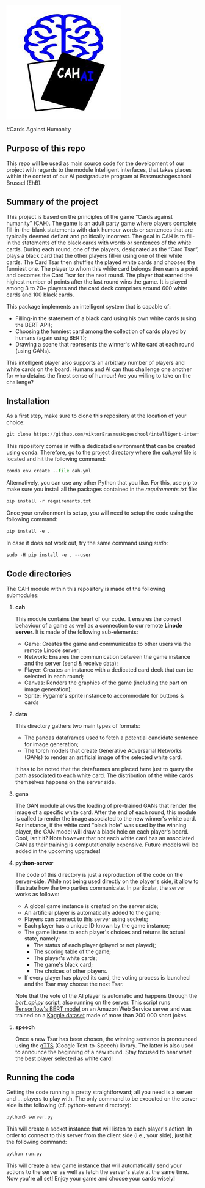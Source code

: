 ![test](./cah/cah_logo.jpg) 

#Cards Against Humanity

## Purpose of this repo

This repo will be used as main source code for the development of our project with regards to the module Intelligent 
interfaces, that takes places within the context of our AI postgraduate program at Erasmushogeschool Brussel (EhB).

## Summary of the project

This project is based on the principles of the game “Cards against humanity” (CAH). The game is an
adult party game where players complete fill-in-the-blank statements with dark humour words or sentences
that are typically deemed defiant and politically incorrect. The goal in CAH is to fill-in the statements
of the black cards with words or sentences of the white cards. During each round, one of the players,
designated as the “Card Tsar”,  plays a black card that the other players fill-in using one of their
white cards. The Card Tsar then shuffles the played white cards and chooses the funniest one. The player
to whom this white card belongs then earns a point and becomes the Card Tsar for the next round. The
player that earned the highest number of points after the last round wins the game. It is played among
3 to 20+ players and the card deck comprises around 600 white cards and 100 black cards.

This package implements an intelligent system that is capable of:
* Filling-in the statement of a black card using his own white cards (using the BERT API);
* Choosing the funniest card among the collection of cards played by humans (again using BERT);
* Drawing a scene that represents the winner's white card at each round (using GANs).

This intelligent player also supports an arbitrary number of players and white cards on the board. Humans
and AI can thus challenge one another for who detains the finest sense of humour! Are you willing to take
on the challenge?

## Installation

As a first step, make sure to clone this repository at the location of your choice:

```python
git clone https://github.com/viktorErasmusHogeschool/intelligent-interfaces.git
```

This repository comes in with a dedicated environment that can be created using conda. Therefore, go to the
project directory where the *cah.yml* file is located and hit the following command:

```python
conda env create --file cah.yml
```

Alternatively, you can use any other Python that you like. For this, use pip to make sure you install all 
the packages contained in the *requirements.txt* file:

```python
pip install -r requirements.txt
```

Once your environment is setup, you will need to setup the code using the following command:

```python
pip install -e .
```

In case it does not work out, try the same command using *sudo*:

```python
sudo -H pip install -e . --user
```

## Code directories

The CAH module within this repository is made of the following submodules:

1) **cah**
   
   This module contains the heart of our code. It ensures the correct behaviour of a game as well as
   a connection to our remote **Linode server**. It is made of the following sub-elements:
   - Game: Creates the game and communicates to other users via the remote Linode server;
   - Network: Ensures the communication between the game instance and the server (send & receive data);
   - Player: Creates an instance with a dedicated card deck that can be selected in each round;
   - Canvas: Renders the graphics of the game (including the part on image generation);
   - Sprite: Pygame's sprite instance to accommodate for buttons & cards
  
2) **data**

    This directory gathers two main types of formats:
    - The pandas dataframes used to fetch a potential candidate sentence for image generation;
    - The torch models that create Generative Adversarial Networks (GANs) to render an artificial image of the
     selected white card.
    
    It has to be noted that the dataframes are placed here just to query the path associated to each white card. The
    distribution of the white cards themselves happens on the server side.
   
3) **gans**

    The GAN module allows the loading of pre-trained GANs that render the image of a specific white card. After the end
    of each round, this module is called to render the image associated to the new winner's white card. For instance, if
    the white card "black hole" was used by the winning player, the GAN model will draw a black hole on each player's
    board. Cool, isn't it? Note however that not each white card has an associated GAN as their training is 
    computationally expensive. Future models will be added in the upcoming upgrades!

4) **python-server**

    The code of this directory is just a reproduction of the code on the server-side. While not being used directly on
    the player's side, it allow to illustrate how the two parties communicate. In particular, the server works as follows:
    - A global game instance is created on the server side;
    - An artificial player is automatically added to the game;
    - Players can connect to this server using sockets;
    - Each player has a unique ID known by the game instance;
    - The game listens to each player's choices and returns its actual state, namely:
        * The status of each player (played or not played);
        * The scoring table of the game;
        * The player's white cards;
        * The game's black card;
        * The choices of other players.
    - If every player has played its card, the voting process is launched and the Tsar may choose the next Tsar.
    
    Note that the vote of the AI player is automatic and happens through the *bert_api.py* script, also
    running on the server. This script runs 
    [Tensorflow's BERT model](https://www.tensorflow.org/text/tutorials/classify_text_with_bert) on an Amazon Web Service
    server and was trained on a [Kaggle dataset](https://www.kaggle.com/abhinavmoudgil95/short-jokes) made of more than 
    200 000 short jokes.
    
5) **speech**
    
    Once a new Tsar has been chosen, the winning sentence is pronounced using the [gTTS](https://pypi.org/project/gTTS/) 
    (Google Text-to-Speech) library. The latter is also used to announce the beginning of a new round. Stay focused to
    hear what the best player selected as white card!
    
## Running the code

Getting the code running is pretty straightforward; all you need is a server and ... players to play with. The only
command to be executed on the server side is the following (cf. python-server directory):

```python
python3 server.py
```

This will create a socket instance that will listen to each player's action. In order to connect to this server from
the client side (i.e., your side), just hit the following command:

```python
python run.py
```

This will create a new game instance that will automatically send your actions to the server as well as fetch the 
server's state at the same time. Now you're all set! Enjoy your game and choose your cards wisely!